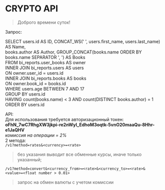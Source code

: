 # CRYPTO API

> Доброго времени суток!


Запрос:

SELECT users.id AS ID, CONCAT_WS(' ', users.first_name, users.last_name) AS Name,  
books.author AS Author, GROUP_CONCAT(books.name ORDER BY books.name SEPARATOR ', ') AS Books  
FROM  bi_reports.user_books AS owner  
 INNER JOIN bi_reports.users AS users  
 ON owner.user_id = users.id   
 INNER JOIN bi_reports.books AS books  
 ON owner.book_id = books.id  
WHERE users.age BETWEEN 7 AND 17  
GROUP BY users.id  
HAVING count(books.name) < 3 AND count(DISTINCT books.author) = 1  
ORDER BY users.id  

API:  
Для использования требуется авторизационный токен:  
**oFhN_7wC7RhgXW3jkpi-re2nWyI_EdhoM3oqtk-5vnO20maaQu-8Hhr-e1JaQHV**  
*комиссия на операции = 2%*  
2 метода:  
    `/v1?method=rates&<currency>=<rate>`  
> без указания <currency> выводит все обменные курсы, иначе только указанный;   

`/v1?method=convert&<currency_from>=<rate>&<currency_to>=<rate>&<value>=<float number > 0.01>` 
> запрос на обмен валюты c учетом комиссии
